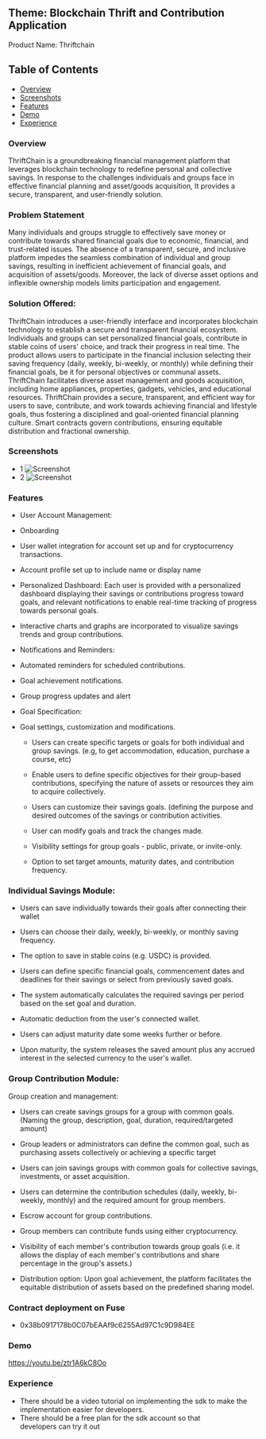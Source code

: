 ## Theme: Blockchain Thrift and Contribution Application
Product Name: Thriftchain

## Table of Contents
- [Overview](#Overview)
- [Screenshots](#Screenshots)
- [Features](#features)
- [Demo](#demo)
- [Experience](#experience)


### Overview
ThriftChain is a groundbreaking financial management platform that leverages blockchain technology to redefine personal and collective savings. In response to the challenges individuals and groups face in effective financial planning and asset/goods acquisition, It provides a secure, transparent, and user-friendly solution.

### Problem Statement
Many individuals and groups struggle to effectively save money or contribute towards shared financial goals due to economic, financial, and trust-related issues. The absence of a transparent, secure, and inclusive platform impedes the seamless combination of individual and group savings, resulting in inefficient achievement of financial goals, and acquisition of assets/goods. Moreover, the lack of diverse asset options and inflexible ownership models limits participation and engagement.

### Solution Offered:
ThriftChain introduces a user-friendly interface and incorporates blockchain technology to establish a secure and transparent financial ecosystem. Individuals and groups can set personalized financial goals, contribute in stable coins of users' choice, and track their progress in real time. The product allows users to participate in the financial inclusion selecting their saving frequency (daily, weekly, bi-weekly, or monthly) while defining their financial goals, be it for personal objectives or communal assets. 
<br />
ThriftChain facilitates diverse asset management and goods acquisition, including home appliances, properties, gadgets, vehicles, and educational resources. ThriftChain provides a secure, transparent, and efficient way for users to save, contribute, and work towards achieving financial and lifestyle goals, thus fostering a disciplined and goal-oriented financial planning culture. Smart contracts govern contributions, ensuring equitable distribution and fractional ownership.


### Screenshots

- 1
![Screenshot](./public/screenshot1.jpg)
- 2
![Screenshot](./public/screenshot2.jpg)



### Features

- User Account Management:

- Onboarding

- User wallet integration for account set up and for cryptocurrency transactions.

- Account profile set up to include name or display name

- Personalized Dashboard: Each user is provided with a personalized dashboard displaying their savings or contributions progress toward goals, and relevant notifications to enable real-time tracking of progress towards personal goals.

- Interactive charts and graphs are incorporated to visualize savings trends and group contributions.

- Notifications and Reminders:

- Automated reminders for scheduled contributions.

- Goal achievement notifications.

- Group progress updates and alert

- Goal Specification:

- Goal settings, customization and modifications.

    - Users can create specific targets or goals for both individual and group savings. (e.g, to get accommodation, education, purchase a course, etc)

    - Enable users to define specific objectives for their group-based contributions, specifying the nature of assets or resources they aim to acquire collectively.

    - Users can customize their savings goals. (defining the purpose and desired outcomes of the savings or contribution activities.

    - User can modify goals and track the changes made.

    - Visibility settings for group goals - public, private, or invite-only.

    - Option to set target amounts, maturity dates, and contribution frequency.

### Individual Savings Module:

- Users can save individually towards their goals after connecting their wallet

- Users can choose their daily, weekly, bi-weekly, or monthly saving frequency.

- The option to save in stable coins (e.g. USDC) is provided.

- Users can define specific financial goals, commencement dates and deadlines for their savings or select from previously saved goals.

- The system automatically calculates the required savings per period based on the set goal and duration.

- Automatic deduction from the user's connected wallet.

- Users can adjust maturity date some weeks further or before.

- Upon maturity, the system releases the saved amount plus any accrued interest in the selected currency to the user's wallet.

### Group Contribution Module:
Group creation and management:

- Users can create savings groups for a group with common goals. (Naming the group, description, goal, duration, required/targeted amount)

- Group leaders or administrators can define the common goal, such as purchasing assets collectively or achieving a specific target

- Users can join savings groups with common goals for collective savings, investments, or asset acquisition.

- Users can determine the contribution schedules (daily, weekly, bi-weekly, monthly) and the required amount for group members.

- Escrow account for group contributions.

- Group members can contribute funds using either cryptocurrency.

- Visibility of each member's contribution towards group goals (i.e. it allows the display of each member's contributions and share percentage in the group's assets.)

- Distribution option: Upon goal achievement, the platform facilitates the equitable distribution of assets based on the predefined sharing model.

### Contract deployment on Fuse

- 0x38b0917178b0C07bEAAf9c6255Ad97C1c9D984EE

### Demo
https://youtu.be/ztr1A6kC8Oo

### Experience

- There should be a video tutorial on implementing the sdk to make the implementation easier for developers.
- There should be a free plan for the sdk account so that developers can try it out

